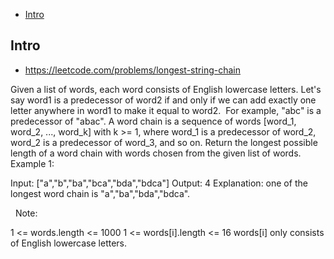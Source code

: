 - [Intro](#intro)

## Intro

- https://leetcode.com/problems/longest-string-chain

Given a list of words, each word consists of English lowercase letters.
Let's say word1 is a predecessor of word2 if and only if we can add exactly one letter anywhere in word1 to make it equal to word2.  For example, "abc" is a predecessor of "abac".
A word chain is a sequence of words [word_1, word_2, ..., word_k] with k >= 1, where word_1 is a predecessor of word_2, word_2 is a predecessor of word_3, and so on.
Return the longest possible length of a word chain with words chosen from the given list of words.
 
Example 1:

Input: ["a","b","ba","bca","bda","bdca"]
Output: 4
Explanation: one of the longest word chain is "a","ba","bda","bdca".

 
Note:

1 <= words.length <= 1000
1 <= words[i].length <= 16
words[i] only consists of English lowercase letters.


 
